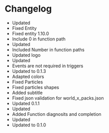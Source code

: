 # Changelog 
- Updated
- Fixed Entity
- Fixed entity 1.10.0
- Include 0 in function path
- Updated
- Included Number in function paths
- Updated logo
- Updated
- Events are not required in triggers
- Updated to 0.1.3
- Adapted colors
- Fixed Particles
- Fixed particles shapes
- Added subtitle
- Fixed json validation for world_x_packs.json
- Updated 0.1.1
- Updated
- Added Function diagnosits and completion
- Updated
- Updated to 0.1.0